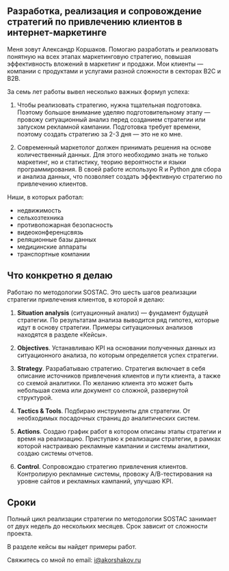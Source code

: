 ## Разработка, реализация и сопровождение стратегий по привлечению клиентов в интернет-маркетинге

Меня зовут Александр Коршаков. Помогаю разработать и реализовать понятную на всех этапах маркетинговую стратегию, повышая эффективность вложений в маркетинг и продажи. Мои клиенты — компании с продуктами и услугами разной сложности в секторах В2С и В2В.

За семь лет работы вывел несколько важных формул успеха:

1. Чтобы реализовать стратегию, нужна тщательная подготовка. Поэтому большое внимание уделяю подготовительному этапу — провожу ситуационный анализ перед созданием стратегии или запуском рекламной кампании. Подготовка требует времени, поэтому создать стратегию за 2-3 дня — это не ко мне. 

2. Современный маркетолог должен принимать решения на основе количественный данных. Для этого необходимо знать не только маркетинг, но и статистику, теорию вероятности и языки программирования. В своей работе использую R и Python для сбора и анализа данных, что позволяет создать эффективную стратегию по привлечению клиентов.

Ниши, в которых работал:

* недвижимость
* сельхозтехника
* противопожарная безопасность
* видеоконференцсвязь
* реляционные базы данных
* медицинские аппараты
* транспортные компании


## Что конкретно я делаю

Работаю по методологии SOSTAC. Это шесть шагов реализации стратегии привлечения клиентов, в которой я делаю:

1. **Situation analysis** (ситуационный анализ) — фундамент будущей стратегии. По результатам анализа выводится ряд гипотез, которые идут в основу стратегии. Примеры ситуационных анализов находятся в разделе «Кейсы».

2. **Objectives**. Устанавливаю KPI на основании полученных данных из ситуационного анализа, по которым определяется успех стратегии.

3. **Strategy**. Разрабатываю стратегию. Стратегия включает в себя описание источников привлечения клиентов и пути клиента, а также со схемой аналитики. По желанию клиента это может быть небольшая схема или документ со сложной, развернутой структурой. 

4. **Tactics & Tools**. Подбираю инструменты для стратегии. От необходимых посадочных страниц до аналитических систем.

5. **Actions**. Создаю график работ в котором описаны этапы стратегии и время на реализацию. Приступаю к реализации стратегии, в рамках которой настраиваю рекламные кампании и системы аналитики, создаю системы отчетов. 

6. **Control**. Сопровождаю стратегию привлечения клиентов. Контролирую рекламные системы, провожу А/В-тестирования на уровне сайтов и рекламных кампаний, улучшаю KPI.

## Сроки

Полный цикл реализации стратегии по методологии SOSTAC занимает от двух недель до нескольких месяцев. Срок зависит от сложности проекта.

В разделе кейсы вы найдет примеры работ. 

Свяжитесь со мной по email: i@akorshakov.ru
